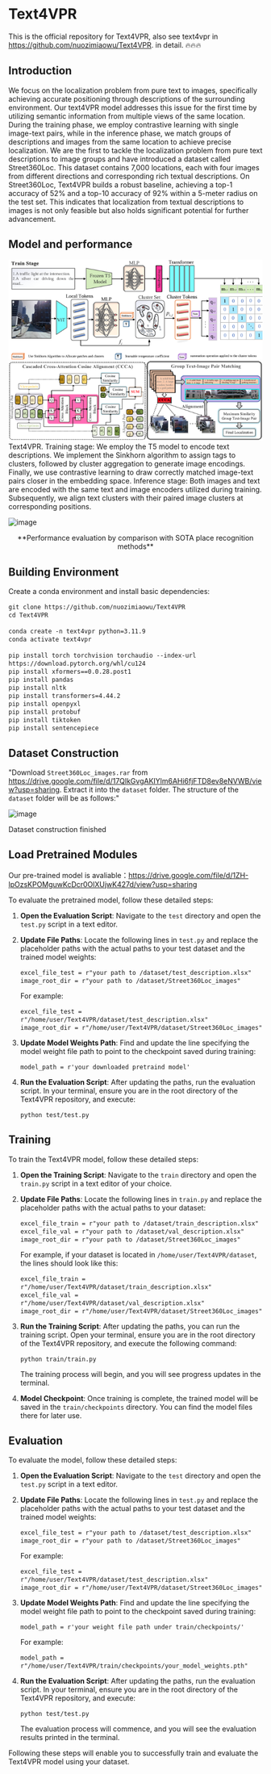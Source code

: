  # Text4VPR

This is the official repository for Text4VPR, also see text4vpr in https://github.com/nuozimiaowu/Text4VPR. in detail. 🔥🔥🔥



## Introduction

We focus on the localization problem from pure text to images, specifically achieving accurate positioning through descriptions of the surrounding environment. Our text4VPR model addresses this issue for the first time by utilizing semantic information from multiple views of the same location. During the training phase, we employ contrastive learning with single image-text pairs, while in the inference phase, we match groups of descriptions and images from the same location to achieve precise localization. We are the first to tackle the localization problem from pure text descriptions to image groups and have introduced a dataset called Street360Loc. This dataset contains 7,000 locations, each with four images from different directions and corresponding rich textual descriptions. On Street360Loc, Text4VPR builds a robust baseline, achieving a top-1 accuracy of 52% and a top-10 accuracy of 92% within a 5-meter radius on the test set. This indicates that localization from textual descriptions to images is not only feasible but also holds significant potential for further advancement.

## Model and performance

![alt text](image.png)
![alt text](image-1.png)
Text4VPR. Training stage: We employ the T5 model to encode text descriptions. We implement the Sinkhorn algorithm to assign tags to clusters, followed by cluster aggregation to generate image encodings. Finally, we use contrastive learning to draw correctly matched image-text pairs closer in the embedding space. Inference stage: Both images and text are encoded with the same text and image encoders utilized during training. Subsequently, we align text clusters with their paired image clusters at corresponding positions.

</div>


![image](https://github.com/user-attachments/assets/9f0fe76e-cbad-4019-afef-18ffbb5ec0bc)

<div align="center">
 **Performance evaluation by comparison with SOTA place recognition methods**
</div>
                

## Building Environment

Create a conda environment and install basic dependencies:

```
git clone https://github.com/nuozimiaowu/Text4VPR
cd Text4VPR

conda create -n text4vpr python=3.11.9
conda activate text4vpr

pip install torch torchvision torchaudio --index-url https://download.pytorch.org/whl/cu124
pip install xformers==0.0.28.post1
pip install pandas
pip install nltk
pip install transformers=4.44.2
pip install openpyxl
pip install protobuf
pip install tiktoken
pip install sentencepiece
```

## Dataset Construction

"Download `Street360Loc_images.rar` from https://drive.google.com/file/d/17QlkGvgAKIYlm6AHi6fjFTD8ev8eNVWB/view?usp=sharing. Extract it into the `dataset` folder. The structure of the `dataset` folder will be as follows:"

![image](https://github.com/user-attachments/assets/a90a70c3-85c4-4a4d-845e-a769075dc756)

Dataset construction finished

## Load Pretrained Modules

Our pre-trained model is avaliable：https://drive.google.com/file/d/1ZH-lpOzsKPOMguwKcDcr0OlXUjwK427d/view?usp=sharing

To evaluate the pretrained model, follow these detailed steps:

1. **Open the Evaluation Script**: Navigate to the `test` directory and open the `test.py` script in a text editor.

2. **Update File Paths**: Locate the following lines in `test.py` and replace the placeholder paths with the actual paths to your test dataset and the trained model weights:

   ```
   excel_file_test = r"your path to /dataset/test_description.xlsx"
   image_root_dir = r"your path to /dataset/Street360Loc_images"
   ```

   For example:

   ```
   excel_file_test = r"/home/user/Text4VPR/dataset/test_description.xlsx"
   image_root_dir = r"/home/user/Text4VPR/dataset/Street360Loc_images"
   ```

3. **Update Model Weights Path**: Find and update the line specifying the model weight file path to point to the checkpoint saved during training:

   ```
   model_path = r'your downloaded pretraind model'
   ```

4. **Run the Evaluation Script**: After updating the paths, run the evaluation script. In your terminal, ensure you are in the root directory of the Text4VPR repository, and execute:
    ```
    python test/test.py
    ```
## Training

To train the Text4VPR model, follow these detailed steps:

1. **Open the Training Script**: Navigate to the `train` directory and open the `train.py` script in a text editor of your choice.

2. **Update File Paths**: Locate the following lines in `train.py` and replace the placeholder paths with the actual paths to your dataset:

   ```
   excel_file_train = r"your path to /dataset/train_description.xlsx"
   excel_file_val = r"your path to /dataset/val_description.xlsx"
   image_root_dir = r"your path to /dataset/Street360Loc_images"
   ```

   For example, if your dataset is located in `/home/user/Text4VPR/dataset`, the lines should look like this:

   ```
   excel_file_train = r"/home/user/Text4VPR/dataset/train_description.xlsx"
   excel_file_val = r"/home/user/Text4VPR/dataset/val_description.xlsx"
   image_root_dir = r"/home/user/Text4VPR/dataset/Street360Loc_images"
   ```

3. **Run the Training Script**: After updating the paths, you can run the training script. Open your terminal, ensure you are in the root directory of the Text4VPR repository, and execute the following command:

   ```
   python train/train.py
   ```

   The training process will begin, and you will see progress updates in the terminal.

4. **Model Checkpoint**: Once training is complete, the trained model will be saved in the `train/checkpoints` directory. You can find the model files there for later use.

## Evaluation

To evaluate the model, follow these detailed steps:

1. **Open the Evaluation Script**: Navigate to the `test` directory and open the `test.py` script in a text editor.

2. **Update File Paths**: Locate the following lines in `test.py` and replace the placeholder paths with the actual paths to your test dataset and the trained model weights:

   ```
   excel_file_test = r"your path to /dataset/test_description.xlsx"
   image_root_dir = r"your path to /dataset/Street360Loc_images"
   ```

   For example:

   ```
   excel_file_test = r"/home/user/Text4VPR/dataset/test_description.xlsx"
   image_root_dir = r"/home/user/Text4VPR/dataset/Street360Loc_images"
   ```

3. **Update Model Weights Path**: Find and update the line specifying the model weight file path to point to the checkpoint saved during training:

   ```
   model_path = r'your weight file path under train/checkpoints/'
   ```

   For example:

   ```
   model_path = r"/home/user/Text4VPR/train/checkpoints/your_model_weights.pth"
   ```

4. **Run the Evaluation Script**: After updating the paths, run the evaluation script. In your terminal, ensure you are in the root directory of the Text4VPR repository, and execute:

   ```
   python test/test.py
   ```

   The evaluation process will commence, and you will see the evaluation results printed in the terminal.

Following these steps will enable you to successfully train and evaluate the Text4VPR model using your dataset.
